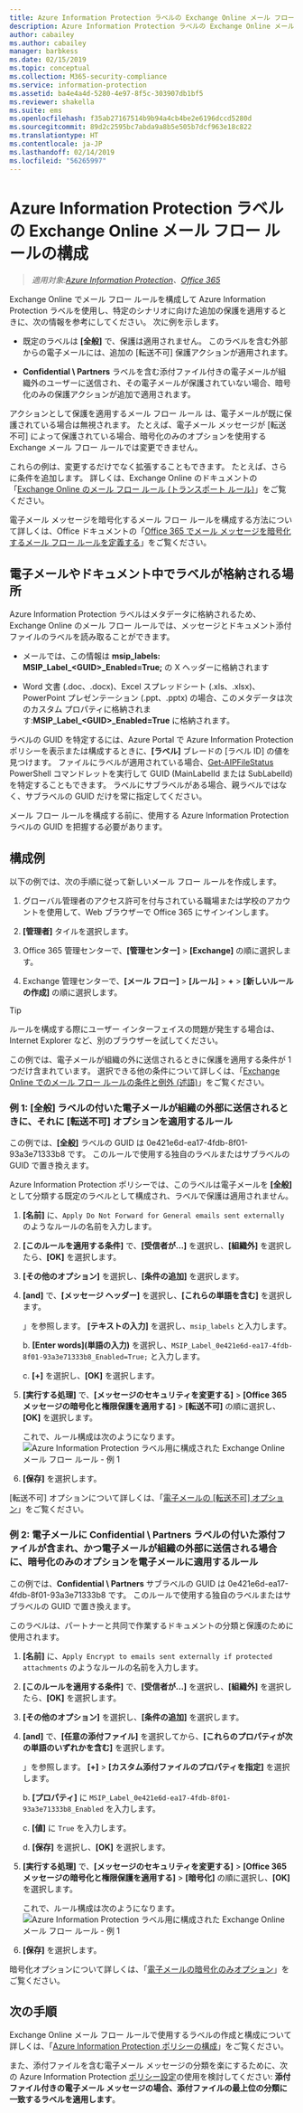 ```yaml
---
title: Azure Information Protection ラベルの Exchange Online メール フロー ルールを構成する
description: Azure Information Protection ラベルの Exchange Online メール フロー ルールを構成するための手順と例を示します。
author: cabailey
ms.author: cabailey
manager: barbkess
ms.date: 02/15/2019
ms.topic: conceptual
ms.collection: M365-security-compliance
ms.service: information-protection
ms.assetid: ba4e4a4d-5280-4e97-8f5c-303907db1bf5
ms.reviewer: shakella
ms.suite: ems
ms.openlocfilehash: f35ab27167514b9b94a4cb4be2e6196dccd5280d
ms.sourcegitcommit: 89d2c2595bc7abda9a8b5e505b7dcf963e18c822
ms.translationtype: HT
ms.contentlocale: ja-JP
ms.lasthandoff: 02/14/2019
ms.locfileid: "56265997"
---
```

# <a name="configuring-exchange-online-mail-flow-rules-for-azure-information-protection-labels"></a>Azure Information Protection ラベルの Exchange Online メール フロー ルールの構成

>*適用対象:[Azure Information Protection](https://azure.microsoft.com/pricing/details/information-protection)、[Office 365](https://download.microsoft.com/download/E/C/F/ECF42E71-4EC0-48FF-AA00-577AC14D5B5C/Azure_Information_Protection_licensing_datasheet_EN-US.pdf)*

Exchange Online でメール フロー ルールを構成して Azure Information Protection ラベルを使用し、特定のシナリオに向けた追加の保護を適用するときに、次の情報を参考にしてください。 次に例を示します。

- 既定のラベルは **[全般]** で、保護は適用されません。 このラベルを含む外部からの電子メールには、追加の [転送不可] 保護アクションが適用されます。

- **Confidential \ Partners** ラベルを含む添付ファイル付きの電子メールが組織外のユーザーに送信され、その電子メールが保護されていない場合、暗号化のみの保護アクションが追加で適用されます。

アクションとして保護を適用するメール フロー ルール は、電子メールが既に保護されている場合は無視されます。 たとえば、電子メール メッセージが [転送不可] によって保護されている場合、暗号化のみのオプションを使用する Exchange メール フロー ルールでは変更できません。  

これらの例は、変更するだけでなく拡張することもできます。 たとえば、さらに条件を追加します。 詳しくは、Exchange Online のドキュメントの「[Exchange Online のメール フロー ルール (トランスポート ルール)](https://technet.microsoft.com/library/jj919238(v=exchg.150).aspx)」をご覧ください。

電子メール メッセージを暗号化するメール フロー ルールを構成する方法について詳しくは、Office ドキュメントの「[Office 365 でメール メッセージを暗号化するメール フロー ルールを定義する](https://support.office.com/article/define-mail-flow-rules-to-encrypt-email-messages-in-office-365-9b7daf19-d5f2-415b-bc43-a0f5f4a585e8)」をご覧ください。 

## <a name="where-labels-are-stored-in-emails-and-documents"></a>電子メールやドキュメント中でラベルが格納される場所

Azure Information Protection ラベルはメタデータに格納されるため、Exchange Online のメール フロー ルールでは、メッセージとドキュメント添付ファイルのラベルを読み取ることができます。

- メールでは、この情報は **msip_labels: MSIP_Label_\<GUID>_Enabled=True;** の X ヘッダーに格納されます 

- Word 文書 (.doc、.docx)、Excel スプレッドシート (.xls、.xlsx)、PowerPoint プレゼンテーション (.ppt、.pptx) の場合、このメタデータは次のカスタム プロパティに格納されます:**MSIP_Label_\<GUID>_Enabled=True** に格納されます。  

ラベルの GUID を特定するには、Azure Portal で Azure Information Protection ポリシーを表示または構成するときに、**[ラベル]** ブレードの [ラベル ID] の値を見つけます。 ファイルにラベルが適用されている場合、[Get-AIPFileStatus](/powershell/module/azureinformationprotection/get-aipfilestatus) PowerShell コマンドレットを実行して GUID (MainLabelId または SubLabelId) を特定することもできます。 ラベルにサブラベルがある場合、親ラベルではなく、サブラベルの GUID だけを常に指定してください。

メール フロー ルールを構成する前に、使用する Azure Information Protection ラベルの GUID を把握する必要があります。

## <a name="example-configurations"></a>構成例

以下の例では、次の手順に従って新しいメール フロー ルールを作成します。

1. グローバル管理者のアクセス許可を付与されている職場または学校のアカウントを使用して、Web ブラウザーで Office 365 にサインインします。 

2. **[管理者]** タイルを選択します。

3. Office 365 管理センターで、**[管理センター]** > **[Exchange]** の順に選択します。

4. Exchange 管理センターで、**[メール フロー]** > **[ルール]** > **+** > **[新しいルールの作成]** の順に選択します。 

> [!TIP]
> ルールを構成する際にユーザー インターフェイスの問題が発生する場合は、Internet Explorer など、別のブラウザーを試してください。

この例では、電子メールが組織の外に送信されるときに保護を適用する条件が 1 つだけ含まれています。 選択できる他の条件について詳しくは、「[Exchange Online でのメール フロー ルールの条件と例外 (述語)](https://technet.microsoft.com/library/jj919235(v=exchg.150).aspx)」をご覧ください。


### <a name="example-1-rule-that-applies-the-do-not-forward-option-to-emails-that-are-labeled-general-when-they-are-sent-outside-the-organization"></a>例 1: **[全般]** ラベルの付いた電子メールが組織の外部に送信されるときに、それに [転送不可] オプションを適用するルール

この例では、**[全般]** ラベルの GUID は 0e421e6d-ea17-4fdb-8f01-93a3e71333b8 です。 このルールで使用する独自のラベルまたはサブラベルの GUID で置き換えます。 

Azure Information Protection ポリシーでは、このラベルは電子メールを **[全般]** として分類する既定のラベルとして構成され、ラベルで保護は適用されません。 

1. **[名前]** に、`Apply Do Not Forward for General emails sent externally` のようなルールの名前を入力します。
 
2. **[このルールを適用する条件]** で、**[受信者が...]** を選択し、**[組織外]** を選択したら、**[OK]** を選択します。

3. **[その他のオプション]** を選択し、**[条件の追加]** を選択します。
 
4. **[and]** で、**[メッセージ ヘッダー]** を選択し、**[これらの単語を含む]** を選択します。
     
    」を参照します。 **[テキストの入力]** を選択し、`msip_labels` と入力します。
     
    b. **[Enter words]\(単語の入力\)** を選択し、`MSIP_Label_0e421e6d-ea17-4fdb-8f01-93a3e71333b8_Enabled=True;` と入力します。
    
    c. **[+]** を選択し、**[OK]** を選択します。

5. **[実行する処理]** で、**[メッセージのセキュリティを変更する]** > **[Office 365 メッセージの暗号化と権限保護を適用する]** > **[転送不可]** の順に選択し、**[OK]** を選択します。
    
    これで、ルール構成は次のようになります。![Azure Information Protection ラベル用に構成された Exchange Online メール フロー ルール - 例 1](./media/aip-exo-rule-ex1.png)

7. **[保存]** を選択します。 

[転送不可] オプションについて詳しくは、「[電子メールの [転送不可] オプション](configure-usage-rights.md#do-not-forward-option-for-emails)」をご覧ください。

### <a name="example-2-rule-that-applies-the-encrypt-only-option-to-emails-when-they-have-attachments-that-are-labeled-confidential--partners-and-these-emails-are-sent-outside-the-organization"></a>例 2: 電子メールに **Confidential \ Partners** ラベルの付いた添付ファイルが含まれ、かつ電子メールが組織の外部に送信される場合に、暗号化のみのオプションを電子メールに適用するルール

この例では、**Confidential \ Partners** サブラベルの GUID は 0e421e6d-ea17-4fdb-8f01-93a3e71333b8 です。 このルールで使用する独自のラベルまたはサブラベルの GUID で置き換えます。 

このラベルは、パートナーと共同で作業するドキュメントの分類と保護のために使用されます。   

1. **[名前]** に、`Apply Encrypt to emails sent externally if protected attachments` のようなルールの名前を入力します。
 
2. **[このルールを適用する条件]** で、**[受信者が...]** を選択し、**[組織外]** を選択したら、**[OK]** を選択します。

3. **[その他のオプション]** を選択し、**[条件の追加]** を選択します。
 
4. **[and]** で、**[任意の添付ファイル]** を選択してから、**[これらのプロパティが次の単語のいずれかを含む]** を選択します。
     
    」を参照します。 **[+]** > **[カスタム添付ファイルのプロパティを指定]** を選択します。
  
    b. **[プロパティ]** に `MSIP_Label_0e421e6d-ea17-4fdb-8f01-93a3e71333b8_Enabled` を入力します。
    
    c. **[値]** に `True` を入力します。
    
    d. **[保存]** を選択し、**[OK]** を選択します。

5. **[実行する処理]** で、**[メッセージのセキュリティを変更する]** > **[Office 365 メッセージの暗号化と権限保護を適用する]** > **[暗号化]** の順に選択し、**[OK]** を選択します。
    
    これで、ルール構成は次のようになります。![Azure Information Protection ラベル用に構成された Exchange Online メール フロー ルール - 例 1](./media/aip-exo-rule-ex2.png)

6. **[保存]** を選択します。 

暗号化オプションについて詳しくは、「[電子メールの暗号化のみオプション](configure-usage-rights.md#encrypt-only-option-for-emails)」をご覧ください。


## <a name="next-steps"></a>次の手順

Exchange Online メール フロー ルールで使用するラベルの作成と構成について詳しくは、「[Azure Information Protection ポリシーの構成](configure-policy.md)」をご覧ください。

また、添付ファイルを含む電子メール メッセージの分類を楽にするために、次の Azure Information Protection [ポリシー設定](configure-policy-settings.md)の使用を検討してください: **添付ファイル付きの電子メール メッセージの場合、添付ファイルの最上位の分類に一致するラベルを適用します**。


